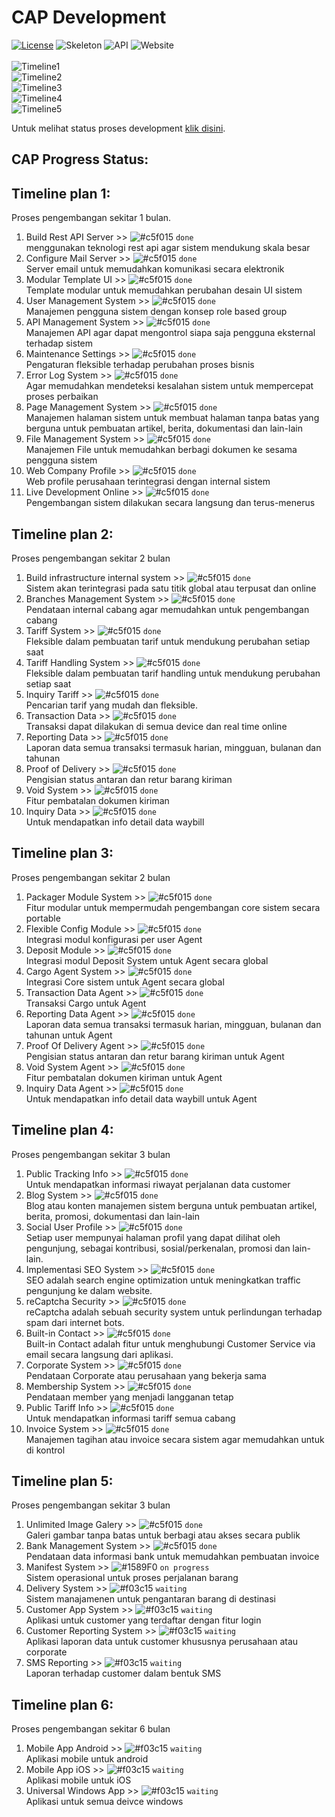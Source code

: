 CAP Development
=======
[![License](https://img.shields.io/badge/license-MIT-blue.svg)](https://github.com/aalfiann/cap-dev-repo/blob/master/license.md) 
![Skeleton](https://img.shields.io/badge/skeleton-100%25-green.svg) 
![API](https://img.shields.io/badge/api-100%25-green.svg) 
![Website](https://img.shields.io/badge/website-100%25-green.svg)<br><br>
![Timeline1](https://img.shields.io/badge/timeline1-100%25-green.svg)<br>
![Timeline2](https://img.shields.io/badge/timeline2-100%25-green.svg)<br>
![Timeline3](https://img.shields.io/badge/timeline3-100%25-green.svg)<br>
![Timeline4](https://img.shields.io/badge/timeline4-100%25-green.svg)<br>
![Timeline5](https://img.shields.io/badge/timeline5-42%25-red.svg)<br>


Untuk melihat status proses development [klik disini](https://github.com/aalfiann/cap-dev-repo/commits/master).<br>

CAP Progress Status:
---------------

Timeline plan 1:
---------------
Proses pengembangan sekitar 1 bulan.
1. Build Rest API Server >> ![#c5f015](https://placehold.it/15/c5f015/000000?text=+) `done`<br>
menggunakan teknologi rest api agar sistem mendukung skala besar<br>
2. Configure Mail Server >> ![#c5f015](https://placehold.it/15/c5f015/000000?text=+) `done`<br>
Server email untuk memudahkan komunikasi secara elektronik<br>
3. Modular Template UI >> ![#c5f015](https://placehold.it/15/c5f015/000000?text=+) `done`<br>
Template modular untuk memudahkan perubahan desain UI sistem<br>
4. User Management System >> ![#c5f015](https://placehold.it/15/c5f015/000000?text=+) `done`<br>
Manajemen pengguna sistem dengan konsep role based group<br>
5. API Management System >> ![#c5f015](https://placehold.it/15/c5f015/000000?text=+) `done`<br>
Manajemen API agar dapat mengontrol siapa saja pengguna eksternal terhadap sistem<br>
6. Maintenance Settings >> ![#c5f015](https://placehold.it/15/c5f015/000000?text=+) `done`<br>
Pengaturan fleksible terhadap perubahan proses bisnis<br>
7. Error Log System >> ![#c5f015](https://placehold.it/15/c5f015/000000?text=+) `done`<br>
Agar memudahkan mendeteksi kesalahan sistem untuk mempercepat proses perbaikan<br>
8. Page Management System >> ![#c5f015](https://placehold.it/15/c5f015/000000?text=+) `done`<br>
Manajemen halaman sistem untuk membuat halaman tanpa batas yang berguna untuk pembuatan artikel, berita, dokumentasi dan lain-lain<br>
9. File Management System >> ![#c5f015](https://placehold.it/15/c5f015/000000?text=+) `done`<br>
Manajemen File untuk memudahkan berbagi dokumen ke sesama pengguna sistem<br>
10. Web Company Profile >> ![#c5f015](https://placehold.it/15/c5f015/000000?text=+) `done`<br>
Web profile perusahaan terintegrasi dengan internal sistem<br>
11. Live Development Online >> ![#c5f015](https://placehold.it/15/c5f015/000000?text=+) `done`<br>
Pengembangan sistem dilakukan secara langsung dan terus-menerus<br>


Timeline plan 2:
---------------
Proses pengembangan sekitar 2 bulan
1. Build infrastructure internal system >> ![#c5f015](https://placehold.it/15/c5f015/000000?text=+) `done`<br>
Sistem akan terintegrasi pada satu titik global atau terpusat dan online<br>
2. Branches Management System >> ![#c5f015](https://placehold.it/15/c5f015/000000?text=+) `done`<br>
Pendataan internal cabang agar memudahkan untuk pengembangan cabang<br>
3. Tariff System >> ![#c5f015](https://placehold.it/15/c5f015/000000?text=+) `done`<br>
Fleksible dalam pembuatan tarif untuk mendukung perubahan setiap saat<br>
4. Tariff Handling System >> ![#c5f015](https://placehold.it/15/c5f015/000000?text=+) `done`<br>
Fleksible dalam pembuatan tarif handling untuk mendukung perubahan setiap saat<br>
5. Inquiry Tariff >> ![#c5f015](https://placehold.it/15/c5f015/000000?text=+) `done`<br>
Pencarian tarif yang mudah dan fleksible.<br>
6. Transaction Data >> ![#c5f015](https://placehold.it/15/c5f015/000000?text=+) `done`<br>
Transaksi dapat dilakukan di semua device dan real time online<br>
7. Reporting Data >> ![#c5f015](https://placehold.it/15/c5f015/000000?text=+) `done`<br>
Laporan data semua transaksi termasuk harian, mingguan, bulanan dan tahunan<br>
8. Proof of Delivery >> ![#c5f015](https://placehold.it/15/c5f015/000000?text=+) `done`<br>
Pengisian status antaran dan retur barang kiriman
9. Void System >> ![#c5f015](https://placehold.it/15/c5f015/000000?text=+) `done`<br>
Fitur pembatalan dokumen kiriman
10. Inquiry Data >> ![#c5f015](https://placehold.it/15/c5f015/000000?text=+) `done`<br>
Untuk mendapatkan info detail data waybill<br>

Timeline plan 3:
---------------
Proses pengembangan sekitar 2 bulan
1. Packager Module System >> ![#c5f015](https://placehold.it/15/c5f015/000000?text=+) `done`<br>
Fitur modular untuk mempermudah pengembangan core sistem secara portable<br>
2. Flexible Config Module >> ![#c5f015](https://placehold.it/15/c5f015/000000?text=+) `done`<br>
Integrasi modul konfigurasi per user Agent<br>
3. Deposit Module >> ![#c5f015](https://placehold.it/15/c5f015/000000?text=+) `done`<br>
Integrasi modul Deposit System untuk Agent secara global<br>
4. Cargo Agent System >> ![#c5f015](https://placehold.it/15/c5f015/000000?text=+) `done`<br>
Integrasi Core sistem untuk Agent secara global<br>
5. Transaction Data Agent >> ![#c5f015](https://placehold.it/15/c5f015/000000?text=+) `done`<br>
Transaksi Cargo untuk Agent<br>
6. Reporting Data Agent >> ![#c5f015](https://placehold.it/15/c5f015/000000?text=+) `done`<br>
Laporan data semua transaksi termasuk harian, mingguan, bulanan dan tahunan untuk Agent<br>
7. Proof Of Delivery Agent >> ![#c5f015](https://placehold.it/15/c5f015/000000?text=+) `done`<br>
Pengisian status antaran dan retur barang kiriman untuk Agent<br>
8. Void System Agent >> ![#c5f015](https://placehold.it/15/c5f015/000000?text=+) `done`<br>
Fitur pembatalan dokumen kiriman untuk Agent<br>
9. Inquiry Data Agent >> ![#c5f015](https://placehold.it/15/c5f015/000000?text=+) `done`<br>
Untuk mendapatkan info detail data waybill untuk Agent<br>


Timeline plan 4:
---------------
Proses pengembangan sekitar 3 bulan
1. Public Tracking Info >> ![#c5f015](https://placehold.it/15/c5f015/000000?text=+) `done`<br>
Untuk mendapatkan informasi riwayat perjalanan data customer<br>
2. Blog System >> ![#c5f015](https://placehold.it/15/c5f015/000000?text=+) `done`<br>
Blog atau konten manajemen sistem berguna untuk pembuatan artikel, berita, promosi, dokumentasi dan lain-lain<br>
3. Social User Profile >> ![#c5f015](https://placehold.it/15/c5f015/000000?text=+) `done`<br>
Setiap user mempunyai halaman profil yang dapat dilihat oleh pengunjung, sebagai kontribusi, sosial/perkenalan, promosi dan lain-lain.<br>
4. Implementasi SEO System >> ![#c5f015](https://placehold.it/15/c5f015/000000?text=+) `done`<br>
SEO adalah search engine optimization untuk meningkatkan traffic pengunjung ke dalam website.<br>
5. reCaptcha Security >> ![#c5f015](https://placehold.it/15/c5f015/000000?text=+) `done`<br>
reCaptcha adalah sebuah security system untuk perlindungan terhadap spam dari internet bots.<br>
6. Built-in Contact >> ![#c5f015](https://placehold.it/15/c5f015/000000?text=+) `done`<br>
Built-in Contact adalah fitur untuk menghubungi Customer Service via email secara langsung dari aplikasi.<br>
7. Corporate System >> ![#c5f015](https://placehold.it/15/c5f015/000000?text=+) `done`<br>
Pendataan Corporate atau perusahaan yang bekerja sama<br>
8. Membership System >> ![#c5f015](https://placehold.it/15/c5f015/000000?text=+) `done`<br>
Pendataan member yang menjadi langganan tetap<br>
9. Public Tariff Info >> ![#c5f015](https://placehold.it/15/c5f015/000000?text=+) `done`<br>
Untuk mendapatkan informasi tariff semua cabang<br>
10. Invoice System >> ![#c5f015](https://placehold.it/15/c5f015/000000?text=+) `done`<br>
Manajemen tagihan atau invoice secara sistem agar memudahkan untuk di kontrol<br>

Timeline plan 5:
---------------
Proses pengembangan sekitar 3 bulan
1. Unlimited Image Galery >> ![#c5f015](https://placehold.it/15/c5f015/000000?text=+) `done`<br>
Galeri gambar tanpa batas untuk berbagi atau akses secara publik<br>
2. Bank Management System >> ![#c5f015](https://placehold.it/15/c5f015/000000?text=+) `done`<br>
Pendataan data informasi bank untuk memudahkan pembuatan invoice<br>
3. Manifest System >> ![#1589F0](https://placehold.it/15/1589F0/000000?text=+) `on progress`<br>
Sistem operasional untuk proses perjalanan barang<br>
4. Delivery System >> ![#f03c15](https://placehold.it/15/f03c15/000000?text=+) `waiting`<br>
Sistem manajamenen untuk pengantaran barang di destinasi<br>
5. Customer App System >> ![#f03c15](https://placehold.it/15/f03c15/000000?text=+) `waiting`<br>
Aplikasi untuk customer yang terdaftar dengan fitur login<br>
6. Customer Reporting System >> ![#f03c15](https://placehold.it/15/f03c15/000000?text=+) `waiting`<br>
Aplikasi laporan data untuk customer khususnya perusahaan atau corporate<br>
7. SMS Reporting >> ![#f03c15](https://placehold.it/15/f03c15/000000?text=+) `waiting`<br>
Laporan terhadap customer dalam bentuk SMS<br>

Timeline plan 6:
---------------
Proses pengembangan sekitar 6 bulan
1. Mobile App Android >> ![#f03c15](https://placehold.it/15/f03c15/000000?text=+) `waiting`<br>
Aplikasi mobile untuk android<br>
2. Mobile App iOS >> ![#f03c15](https://placehold.it/15/f03c15/000000?text=+) `waiting`<br>
Aplikasi mobile untuk iOS<br>
3. Universal Windows App >> ![#f03c15](https://placehold.it/15/f03c15/000000?text=+) `waiting`<br>
Aplikasi untuk semua deivce windows